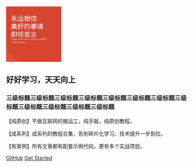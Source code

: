 ![logo](images/logo.jpg)

## 好好学习，天天向上

### 三级标题三级标题三级标题三级标题三级标题三级标题三级标题三级标题三级标题三级标题三级标题三级标题
<!-- ### 关注微信公众号【程序员35】，获取最新技术干货。 -->

【纯原创】不做互联网的搬运工，纯手敲，纯原创教程。

【成系列】成系列的教程合集，告别碎片化学习，技术提升一步到位。

【有案例】所有文章都有配套示例代码，更有多个实战项目。

<!-- 教程合集：Spring Boot、Spring Cloud、MySQL、Redis、MQ、Elastic、Nginx、Linux、工具、笔试面试等。

实战项目：人力资源管理系统。 -->

[GitHub](https://github.com/xxx/xxx)
[Get Started](README.md)

<!-- [GitHub](https://github.com/cxy35/learning)
[Get Started](README.md) -->